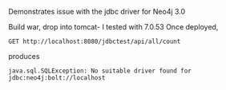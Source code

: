 Demonstrates issue with the jdbc driver for Neo4j 3.0

Build war, drop into tomcat- I tested with 7.0.53
Once deployed, 

`GET http://localhost:8080/jdbctest/api/all/count`

produces

```
java.sql.SQLException: No suitable driver found for jdbc:neo4j:bolt://localhost
```
